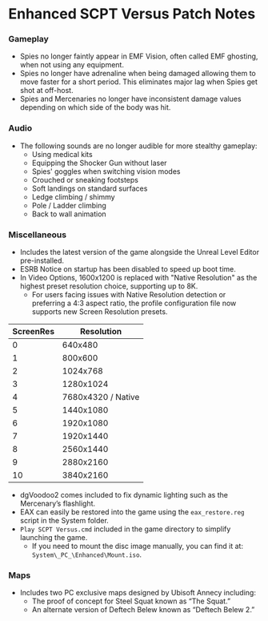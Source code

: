 # Enhanced SCPT Versus Patch Notes

### Gameplay
- Spies no longer faintly appear in EMF Vision, often called EMF ghosting, when not using any equipment.
- Spies no longer have adrenaline when being damaged allowing them to move faster for a short period. This eliminates major lag when Spies get shot at off-host.
- Spies and Mercenaries no longer have inconsistent damage values depending on which side of the body was hit.

### Audio
- The following sounds are no longer audible for more stealthy gameplay:
  - Using medical kits
  - Equipping the Shocker Gun without laser
  - Spies' goggles when switching vision modes
  - Crouched or sneaking footsteps
  - Soft landings on standard surfaces
  - Ledge climbing / shimmy
  - Pole / Ladder climbing
  - Back to wall animation

### Miscellaneous
- Includes the latest version of the game alongside the Unreal Level Editor pre-installed.
- ESRB Notice on startup has been disabled to speed up boot time.
- In Video Options, 1600x1200 is replaced with "Native Resolution" as the highest preset resolution choice, supporting up to 8K.
    - For users facing issues with Native Resolution detection or preferring a 4:3 aspect ratio, the profile configuration file now supports new Screen Resolution presets.
 
| ScreenRes | Resolution            |
|-----------|-----------------------|
| 0         | 640x480               |
| 1         | 800x600               |
| 2         | 1024x768              |
| 3         | 1280x1024             |
| 4         | 7680x4320 / Native    |
| 5         | 1440x1080             |
| 6         | 1920x1080             |
| 7         | 1920x1440             |
| 8         | 2560x1440             |
| 9         | 2880x2160             |
| 10        | 3840x2160             |

- dgVoodoo2 comes included to fix dynamic lighting such as the Mercenary’s flashlight.
- EAX can easily be restored into the game using the `eax_restore.reg` script in the System folder.
- `Play SCPT Versus.cmd` included in the game directory to simplify launching the game.
  - If you need to mount the disc image manually, you can find it at: `System\_PC_\Enhanced\Mount.iso`.

### Maps
- Includes two PC exclusive maps designed by Ubisoft Annecy including:
    - The proof of concept for Steel Squat known as “The Squat.”
    - An alternate version of Deftech Belew known as “Deftech Belew 2.”
